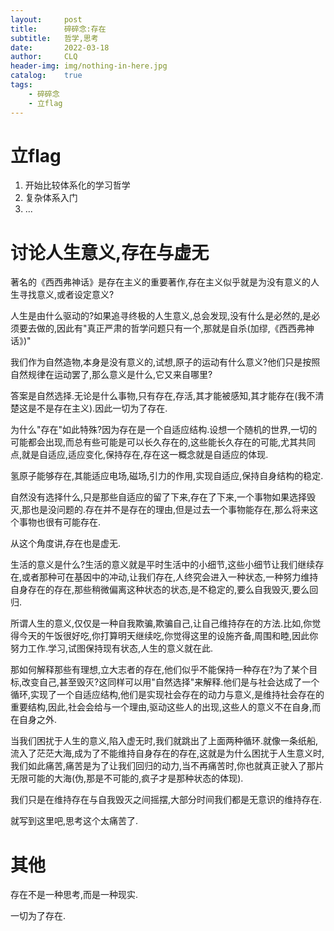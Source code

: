 ```yaml
---
layout:     post
title:      碎碎念:存在
subtitle:   哲学,思考
date:       2022-03-18
author:     CLQ
header-img: img/nothing-in-here.jpg
catalog:    true
tags:
    - 碎碎念
    - 立flag
---
```


# 立flag

1. 开始比较体系化的学习哲学
2. 复杂体系入门
3. ...

# 讨论人生意义,存在与虚无

著名的《西西弗神话》是存在主义的重要著作,存在主义似乎就是为没有意义的人生寻找意义,或者设定意义?

人生是由什么驱动的?如果追寻终极的人生意义,总会发现,没有什么是必然的,是必须要去做的,因此有"真正严肃的哲学问题只有一个,那就是自杀(加缪,《西西弗神话》)"

我们作为自然造物,本身是没有意义的,试想,原子的运动有什么意义?他们只是按照自然规律在运动罢了,那么意义是什么,它又来自哪里?

答案是自然选择.无论是什么事物,只有存在,存活,其才能被感知,其才能存在(我不清楚这是不是存在主义).因此一切为了存在.

为什么"存在"如此特殊?因为存在是一个自适应结构.设想一个随机的世界,一切的可能都会出现,而总有些可能是可以长久存在的,这些能长久存在的可能,尤其共同点,就是自适应,适应变化,保持存在,存在这一概念就是自适应的体现.

氢原子能够存在,其能适应电场,磁场,引力的作用,实现自适应,保持自身结构的稳定.

自然没有选择什么,只是那些自适应的留了下来,存在了下来,一个事物如果选择毁灭,那也是没问题的.存在并不是存在的理由,但是过去一个事物能存在,那么将来这个事物也很有可能存在.

从这个角度讲,存在也是虚无.

生活的意义是什么?生活的意义就是平时生活中的小细节,这些小细节让我们继续存在,或者那种可在基因中的冲动,让我们存在,人终究会进入一种状态,一种努力维持自身存在的存在,那些稍微偏离这种状态的状态,是不稳定的,要么自我毁灭,要么回归.

所谓人生的意义,仅仅是一种自我欺骗,欺骗自己,让自己维持存在的方法.比如,你觉得今天的午饭很好吃,你打算明天继续吃,你觉得这里的设施齐备,周围和睦,因此你努力工作.学习,试图保持现有状态,人生的意义就在此.

那如何解释那些有理想,立大志者的存在,他们似乎不能保持一种存在?为了某个目标,改变自己,甚至毁灭?这同样可以用"自然选择"来解释.他们是与社会达成了一个循环,实现了一个自适应结构,他们是实现社会存在的动力与意义,是维持社会存在的重要结构,因此,社会会给与一个理由,驱动这些人的出现,这些人的意义不在自身,而在自身之外.

当我们困扰于人生的意义,陷入虚无时,我们就跳出了上面两种循环.就像一条纸船,流入了茫茫大海,成为了不能维持自身存在的存在,这就是为什么困扰于人生意义时,我们如此痛苦,痛苦是为了让我们回归的动力,当不再痛苦时,你也就真正驶入了那片无限可能的大海(伪,那是不可能的,疯子才是那种状态的体现).

我们只是在维持存在与自我毁灭之间摇摆,大部分时间我们都是无意识的维持存在.

就写到这里吧,思考这个太痛苦了.

# 其他

存在不是一种思考,而是一种现实.

一切为了存在.




